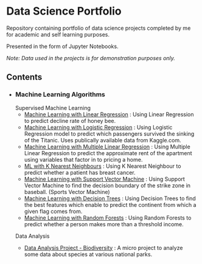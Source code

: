 # Data Science Portfolio

Repository containing portfolio of data science projects completed by me for academic and self learning purposes. 

Presented in the form of Jupyter Notebooks.

*Note: Data used in the projects is for demonstration purposes only.*

<h2>Contents</h2>

* <h3>Machine Learning Algorithms</h3>
      Supervised Machine Learning
     
     * [Machine Learning with Linear Regression](https://github.com/parna29/data-science-portfolio/blob/master/Machine%20Learning%20algorithms/ML%20with%20Linear%20Regression.ipynb) : Using Linear Regression to predict decline rate of honey bee.
     * [Machine Learning with Logistic Regression](https://github.com/parna29/data-science-portfolio/blob/master/Machine%20Learning%20algorithms/ML%20with%20Logistic%20Regression.ipynb) : Using Logistic Regression model to predict which                   passengers                    survived the sinking of the Titanic. Uses publically available data from Kaggle.com.
     * [Machine Learning with Multiple Linear Regression](https://github.com/parna29/data-science-portfolio/blob/master/Machine%20Learning%20algorithms/ML%20with%20Multiple%20Linear%20Regression.ipynb) : Using Multiple Linear Regression to predict the approximate rent of the apartment using variables that factor in to pricing a home.
     * [ML with K Nearest Neighbours](https://github.com/parna29/data-science-portfolio/blob/master/Machine%20Learning%20algorithms/ML%20with%20K%20Nearest%20Neighbours.ipynb) : Using K Nearest Neighbour to predict whether a patient has breast cancer.
     * [Machine Learning with Support Vector Machine](https://github.com/parna29/data-science-portfolio/blob/master/Machine%20Learning%20algorithms/ML%20with%20Support%20Vector%20Machine.ipynb) : Using Support Vector Machine to find the decision boundary of the strike zone in baseball. (Sports Vector Machine)
     * [Machine Learning with Decision Trees](https://github.com/parna29/data-science-portfolio/blob/master/Machine%20Learning%20algorithms/ML%20with%20Decision%20Trees.ipynb) : Using Decision Trees to find the best features which enable to predict the continent from which a given flag comes from.  
     * [Machine Learning with Random Forests](https://github.com/parna29/data-science-portfolio/blob/master/Machine%20Learning%20algorithms/ML%20with%20Random%20Forests.ipynb) : Using Random Forests to predict whether a person makes more than a threshold income.
     
     
     Data Analysis
     
     * [Data Analysis Project - Biodiversity](https://github.com/parna29/data-science-portfolio/blob/master/Data%20Analysis%20Project%20-%20Biodiversity.ipynb) : A micro project to analyze some data about species at various national parks.          
         
         
        
      

